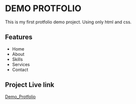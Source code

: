 
# DEMO PROTFOLIO

This is my first protfolio demo project. Using only html and css.
 


## Features

- Home 
- About 
- Skills 
- Services 
- Contact



## Project Live link

[Demo_Protfolio](https://h-m-nizum.github.io/demo-protfolio/)

